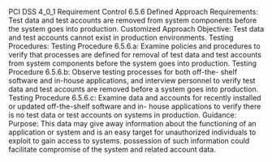 PCI DSS 4_0_1 Requirement Control 6.5.6 Defined Approach Requirements: Test data and test accounts are removed from system components before the system goes into production. Customized Approach Objective: Test data and test accounts cannot exist in production environments. Testing Procedures: Testing Procedure 6.5.6.a: Examine policies and procedures to verify that processes are defined for removal of test data and test accounts from system components before the system goes into production. Testing Procedure 6.5.6.b: Observe testing processes for both off-the- shelf software and in-house applications, and interview personnel to verify test data and test accounts are removed before a system goes into production. Testing Procedure 6.5.6.c: Examine data and accounts for recently installed or updated off-the-shelf software and in- house applications to verify there is no test data or test accounts on systems in production. Guidance: Purpose: This data may give away information about the functioning of an application or system and is an easy target for unauthorized individuals to exploit to gain access to systems. possession of such information could facilitate compromise of the system and related account data.